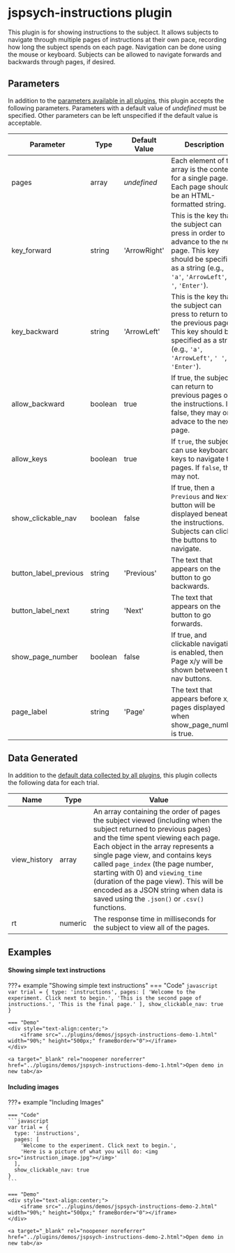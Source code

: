 # jspsych-instructions plugin

This plugin is for showing instructions to the subject. It allows subjects to navigate through multiple pages of instructions at their own pace, recording how long the subject spends on each page. Navigation can be done using the mouse or keyboard. Subjects can be allowed to navigate forwards and backwards through pages, if desired.

## Parameters	

In addition to the [parameters available in all plugins](/overview/plugins#parameters-available-in-all-plugins), this plugin accepts the following parameters. Parameters with a default value of *undefined* must be specified. Other parameters can be left unspecified if the default value is acceptable.

| Parameter             | Type    | Default Value | Description                              |
| --------------------- | ------- | ------------- | ---------------------------------------- |
| pages                 | array   | *undefined*   | Each element of the array is the content for a single page. Each page should be an HTML-formatted string. |
| key_forward           | string  | 'ArrowRight'  | This is the key that the subject can press in order to advance to the next page. This key should be specified as a string (e.g., `'a'`, `'ArrowLeft'`, `' '`, `'Enter'`). |
| key_backward          | string  | 'ArrowLeft'   | This is the key that the subject can press to return to the previous page. This key should be specified as a string (e.g., `'a'`, `'ArrowLeft'`, `' '`, `'Enter'`). |
| allow_backward        | boolean | true          | If true, the subject can return to previous pages of the instructions. If false, they may only advace to the next page. |
| allow_keys            | boolean | true          | If `true`, the subject can use keyboard keys to navigate the pages. If `false`, they may not. |
| show_clickable_nav    | boolean | false         | If true, then a `Previous` and `Next` button will be displayed beneath the instructions. Subjects can click the buttons to navigate. |
| button_label_previous | string  | 'Previous'    | The text that appears on the button to go backwards. |
| button_label_next     | string  | 'Next'        | The text that appears on the button to go forwards. |
| show_page_number      | boolean | false         | If true, and clickable navigation is enabled, then Page x/y will be shown between the nav buttons. |
| page_label            | string  | 'Page'        | The text that appears before x/y pages displayed when show_page_number is true. |

## Data Generated

In addition to the [default data collected by all plugins](/overview/plugins#data-collected-by-all-plugins), this plugin collects the following data for each trial.

| Name         | Type        | Value                                    |
| ------------ | ----------- | ---------------------------------------- |
| view_history | array       | An array containing the order of pages the subject viewed (including when the subject returned to previous pages) and the time spent viewing each page. Each object in the array represents a single page view, and contains keys called `page_index` (the page number, starting with 0) and `viewing_time` (duration of the page view). This will be encoded as a JSON string when data is saved using the `.json()` or `.csv()` functions. |
| rt           | numeric     | The response time in milliseconds for the subject to view all of the pages. |

## Examples

#### Showing simple text instructions

???+ example "Showing simple text instructions"
    === "Code"
    ```javascript
    var trial = {
      type: 'instructions',
      pages: [
        'Welcome to the experiment. Click next to begin.',
        'This is the second page of instructions.',
        'This is the final page.'
      ],
      show_clickable_nav: true
    }
    ```

    === "Demo"
    <div style="text-align:center;">
        <iframe src="../plugins/demos/jspsych-instructions-demo-1.html" width="90%;" height="500px;" frameBorder="0"></iframe>
    </div>

    <a target="_blank" rel="noopener noreferrer" href="../plugins/demos/jspsych-instructions-demo-1.html">Open demo in new tab</a>

#### Including images

???+ example "Including Images"

    === "Code"
    ```javascript
    var trial = {
      type: 'instructions',
      pages: [
        'Welcome to the experiment. Click next to begin.',
        'Here is a picture of what you will do: <img src="instruction_image.jpg"></img>'
      ],
      show_clickable_nav: true
    }
    ```

    === "Demo"
    <div style="text-align:center;">
        <iframe src="../plugins/demos/jspsych-instructions-demo-2.html" width="90%;" height="500px;" frameBorder="0"></iframe>
    </div>

    <a target="_blank" rel="noopener noreferrer" href="../plugins/demos/jspsych-instructions-demo-2.html">Open demo in new tab</a>
